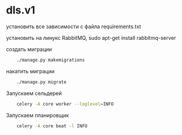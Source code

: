 # dls.v1

установить все зависимости с файла requirements.txt

установить на линукс RabbitMQ,	sudo apt-get install rabbitmq-server

создать миграции
```bash
    ./manage.py makemigrations
```
накатить миграции
```bash
    ./manage.py migrate
```


Запускаем сельдерей
```bash
    celery -A core worker --loglevel=INFO
```


Запускаем планировщик
```bash
    celery -A core beat -l INFO
```

